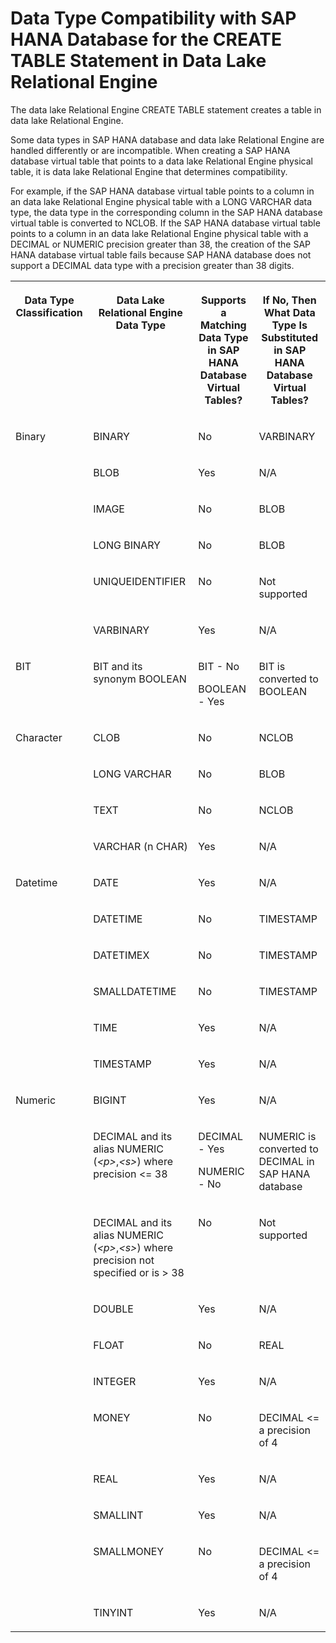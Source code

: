 <!-- loioeccbd1f58cdc49ddb7c76424a7c62737 -->

# Data Type Compatibility with SAP HANA Database for the CREATE TABLE Statement in Data Lake Relational Engine

The data lake Relational Engine CREATE TABLE statement creates a table in data lake Relational Engine.



Some data types in SAP HANA database and data lake Relational Engine are handled differently or are incompatible. When creating a SAP HANA database virtual table that points to a data lake Relational Engine physical table, it is data lake Relational Engine that determines compatibility.

For example, if the SAP HANA database virtual table points to a column in an data lake Relational Engine physical table with a LONG VARCHAR data type, the data type in the corresponding column in the SAP HANA database virtual table is converted to NCLOB. If the SAP HANA database virtual table points to a column in an data lake Relational Engine physical table with a DECIMAL or NUMERIC precision greater than 38, the creation of the SAP HANA database virtual table fails because SAP HANA database does not support a DECIMAL data type with a precision greater than 38 digits.


<table>
<tr>
<th valign="top">

Data Type Classification

</th>
<th valign="top">

Data Lake Relational Engine Data Type

</th>
<th valign="top">

Supports a Matching Data Type in SAP HANA Database Virtual Tables?

</th>
<th valign="top">

If No, Then What Data Type Is Substituted in SAP HANA Database Virtual Tables?

</th>
</tr>
<tr>
<td valign="top" rowspan="6">

Binary

</td>
<td valign="top">

BINARY

</td>
<td valign="top">

No

</td>
<td valign="top">

VARBINARY

</td>
</tr>
<tr>
<td valign="top">

BLOB

</td>
<td valign="top">

Yes

</td>
<td valign="top">

N/A

</td>
</tr>
<tr>
<td valign="top">

IMAGE

</td>
<td valign="top">

No

</td>
<td valign="top">

BLOB

</td>
</tr>
<tr>
<td valign="top">

LONG BINARY

</td>
<td valign="top">

No

</td>
<td valign="top">

BLOB

</td>
</tr>
<tr>
<td valign="top">

UNIQUEIDENTIFIER

</td>
<td valign="top">

No

</td>
<td valign="top">

Not supported

</td>
</tr>
<tr>
<td valign="top">

VARBINARY

</td>
<td valign="top">

Yes

</td>
<td valign="top">

N/A

</td>
</tr>
<tr>
<td valign="top">

BIT

</td>
<td valign="top">

BIT and its synonym BOOLEAN

</td>
<td valign="top">

BIT - No

BOOLEAN - Yes

</td>
<td valign="top">

BIT is converted to BOOLEAN

</td>
</tr>
<tr>
<td valign="top" rowspan="4">

Character

</td>
<td valign="top">

CLOB

</td>
<td valign="top">

No

</td>
<td valign="top">

NCLOB

</td>
</tr>
<tr>
<td valign="top">

LONG VARCHAR

</td>
<td valign="top">

No

</td>
<td valign="top">

BLOB

</td>
</tr>
<tr>
<td valign="top">

TEXT

</td>
<td valign="top">

No

</td>
<td valign="top">

NCLOB

</td>
</tr>
<tr>
<td valign="top">

VARCHAR \(n CHAR\)

</td>
<td valign="top">

Yes

</td>
<td valign="top">

N/A

</td>
</tr>
<tr>
<td valign="top" rowspan="6">

Datetime

</td>
<td valign="top">

DATE

</td>
<td valign="top">

Yes

</td>
<td valign="top">

N/A

</td>
</tr>
<tr>
<td valign="top">

DATETIME

</td>
<td valign="top">

No

</td>
<td valign="top">

TIMESTAMP

</td>
</tr>
<tr>
<td valign="top">

DATETIMEX

</td>
<td valign="top">

No

</td>
<td valign="top">

TIMESTAMP

</td>
</tr>
<tr>
<td valign="top">

SMALLDATETIME

</td>
<td valign="top">

No

</td>
<td valign="top">

TIMESTAMP

</td>
</tr>
<tr>
<td valign="top">

TIME

</td>
<td valign="top">

Yes

</td>
<td valign="top">

N/A

</td>
</tr>
<tr>
<td valign="top">

TIMESTAMP

</td>
<td valign="top">

Yes

</td>
<td valign="top">

N/A

</td>
</tr>
<tr>
<td valign="top" rowspan="11">

Numeric

</td>
<td valign="top">

BIGINT

</td>
<td valign="top">

Yes

</td>
<td valign="top">

N/A

</td>
</tr>
<tr>
<td valign="top">

DECIMAL and its alias NUMERIC \(*<p\>*,*<s\>*\) where precision <= 38

</td>
<td valign="top">

DECIMAL - Yes

NUMERIC - No

</td>
<td valign="top">

NUMERIC is converted to DECIMAL in SAP HANA database

</td>
</tr>
<tr>
<td valign="top">

DECIMAL and its alias NUMERIC \(*<p\>*,*<s\>*\) where precision not specified or is \> 38

</td>
<td valign="top">

No

</td>
<td valign="top">

Not supported

</td>
</tr>
<tr>
<td valign="top">

DOUBLE

</td>
<td valign="top">

Yes

</td>
<td valign="top">

N/A

</td>
</tr>
<tr>
<td valign="top">

FLOAT

</td>
<td valign="top">

No

</td>
<td valign="top">

REAL

</td>
</tr>
<tr>
<td valign="top">

INTEGER

</td>
<td valign="top">

Yes

</td>
<td valign="top">

N/A

</td>
</tr>
<tr>
<td valign="top">

MONEY

</td>
<td valign="top">

No

</td>
<td valign="top">

DECIMAL <= a precision of 4

</td>
</tr>
<tr>
<td valign="top">

REAL

</td>
<td valign="top">

Yes

</td>
<td valign="top">

N/A

</td>
</tr>
<tr>
<td valign="top">

SMALLINT

</td>
<td valign="top">

Yes

</td>
<td valign="top">

N/A

</td>
</tr>
<tr>
<td valign="top">

SMALLMONEY

</td>
<td valign="top">

No

</td>
<td valign="top">

DECIMAL <= a precision of 4

</td>
</tr>
<tr>
<td valign="top">

TINYINT

</td>
<td valign="top">

Yes

</td>
<td valign="top">

N/A

</td>
</tr>
</table>

